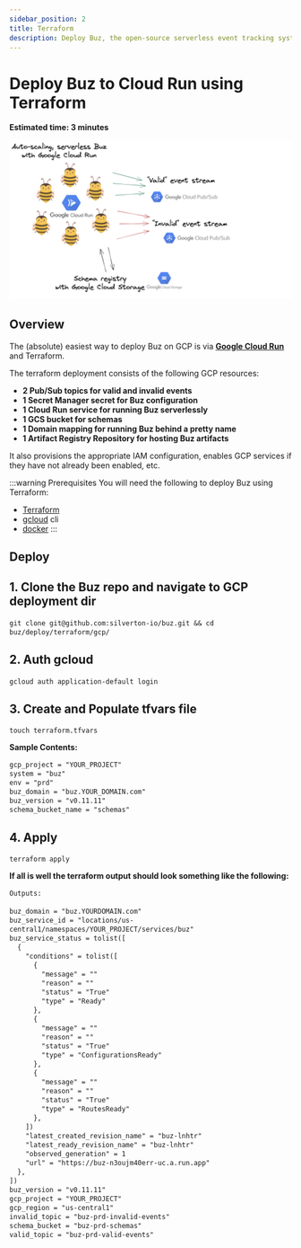 ```yaml
---
sidebar_position: 2
title: Terraform
description: Deploy Buz, the open-source serverless event tracking system, to production in 3 minutes using Terraform.
---
```



# Deploy Buz to Cloud Run using Terraform

**Estimated time: 3 minutes**

![gcp-deploy-diag](../img/gcp/gcp-deploy-diag.png)

## Overview

The (absolute) easiest way to deploy Buz on GCP is via **[Google Cloud Run](https://cloud.google.com/run)** and Terraform.

The terraform deployment consists of the following GCP resources:

* **2 Pub/Sub topics for valid and invalid events**
* **1 Secret Manager secret for Buz configuration**
* **1 Cloud Run service for running Buz serverlessly**
* **1 GCS bucket for schemas**
* **1 Domain mapping for running Buz behind a pretty name**
* **1 Artifact Registry Repository for hosting Buz artifacts**

It also provisions the appropriate IAM configuration, enables GCP services if they have not already been enabled, etc.


:::warning Prerequisites
You will need the following to deploy Buz using Terraform:
- [Terraform](https://www.terraform.io/downloads)
- [gcloud](https://cloud.google.com/sdk/gcloud) cli
- [docker](https://www.docker.com/)
:::


## Deploy

## 1. Clone the Buz repo and navigate to GCP deployment dir

```
git clone git@github.com:silverton-io/buz.git && cd buz/deploy/terraform/gcp/
```

## 2. Auth gcloud

```
gcloud auth application-default login
```

## 3. Create and Populate tfvars file


```
touch terraform.tfvars
```

**Sample Contents:**

```
gcp_project = "YOUR_PROJECT"
system = "buz"
env = "prd"
buz_domain = "buz.YOUR_DOMAIN.com"
buz_version = "v0.11.11"
schema_bucket_name = "schemas"
```


## 4. Apply
```
terraform apply
```

**If all is well the terraform output should look something like the following:**

```
Outputs:

buz_domain = "buz.YOURDOMAIN.com"
buz_service_id = "locations/us-central1/namespaces/YOUR_PROJECT/services/buz"
buz_service_status = tolist([
  {
    "conditions" = tolist([
      {
        "message" = ""
        "reason" = ""
        "status" = "True"
        "type" = "Ready"
      },
      {
        "message" = ""
        "reason" = ""
        "status" = "True"
        "type" = "ConfigurationsReady"
      },
      {
        "message" = ""
        "reason" = ""
        "status" = "True"
        "type" = "RoutesReady"
      },
    ])
    "latest_created_revision_name" = "buz-lnhtr"
    "latest_ready_revision_name" = "buz-lnhtr"
    "observed_generation" = 1
    "url" = "https://buz-n3oujm40err-uc.a.run.app"
  },
])
buz_version = "v0.11.11"
gcp_project = "YOUR_PROJECT"
gcp_region = "us-central1"
invalid_topic = "buz-prd-invalid-events"
schema_bucket = "buz-prd-schemas"
valid_topic = "buz-prd-valid-events"
```